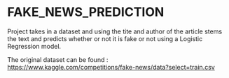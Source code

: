 # FAKE_NEWS_PREDICTION

Project takes in a dataset and using the tite and author of the article stems the text and predicts whether or not it is fake or not using a Logistic Regression model.

The original dataset can be found : https://www.kaggle.com/competitions/fake-news/data?select=train.csv
